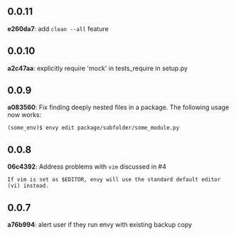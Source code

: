 ## 0.0.11

  **e260da7**: add `clean --all` feature

## 0.0.10

  **a2c47aa**: explicitly require 'mock' in tests_require in setup.py

## 0.0.9

  **a083560**: Fix finding deeply nested files in a package. The following usage now works:
  
  	(some_env)$ envy edit package/subfolder/some_module.py

## 0.0.8

  **06c4392**: Address problems with `vim` discussed in #4

	If vim is set as $EDITOR, envy will use the standard default editor (vi) instead.

## 0.0.7

  **a76b994**: alert user if they run envy with existing backup copy
